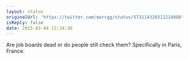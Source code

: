 ```yaml
---
layout: status
originalUrl: 'https://twitter.com/marcgg/status/573114320311214080'
isReply: false
date: 2015-03-04 13:34:36
---
```


Are job boards dead or do people still check them? Specifically in Paris, France.
